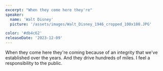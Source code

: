 ```yaml
---
excerpt: "When they come here they're"
speaker:
  name: 'Walt Disney'
  picture: '/assets/images/Walt_Disney_1946_cropped_100x100.JPG'

color: '#db4c62'
releaseDate: '2023-12-09'
---
```

When they come here they're coming because of an integrity that we've established over the years. And they drive hundreds of miles. I feel a responsibility to the public.

